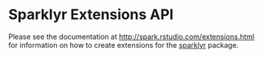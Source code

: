 # Sparklyr Extensions API

Please see the documentation at http://spark.rstudio.com/extensions.html for information on how to create extensions for the [sparklyr](http://spark.rstudio.com) package.



